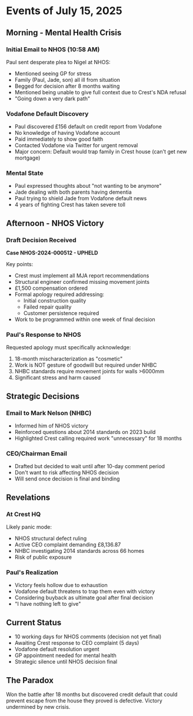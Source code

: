 # Events of July 15, 2025

## Morning - Mental Health Crisis

### Initial Email to NHOS (10:58 AM)
Paul sent desperate plea to Nigel at NHOS:
- Mentioned seeing GP for stress
- Family (Paul, Jade, son) all ill from situation
- Begged for decision after 8 months waiting
- Mentioned being unable to give full context due to Crest's NDA refusal
- "Going down a very dark path"

### Vodafone Default Discovery
- Paul discovered £156 default on credit report from Vodafone
- No knowledge of having Vodafone account
- Paid immediately to show good faith
- Contacted Vodafone via Twitter for urgent removal
- Major concern: Default would trap family in Crest house (can't get new mortgage)

### Mental State
- Paul expressed thoughts about "not wanting to be anymore"
- Jade dealing with both parents having dementia
- Paul trying to shield Jade from Vodafone default news
- 4 years of fighting Crest has taken severe toll

## Afternoon - NHOS Victory

### Draft Decision Received
**Case NHOS-2024-000512 - UPHELD**

Key points:
- Crest must implement all MJA report recommendations
- Structural engineer confirmed missing movement joints
- £1,500 compensation ordered
- Formal apology required addressing:
  - Initial construction quality
  - Failed repair quality  
  - Customer persistence required
- Work to be programmed within one week of final decision

### Paul's Response to NHOS
Requested apology must specifically acknowledge:
1. 18-month mischaracterization as "cosmetic"
2. Work is NOT gesture of goodwill but required under NHBC
3. NHBC standards require movement joints for walls >6000mm
4. Significant stress and harm caused

## Strategic Decisions

### Email to Mark Nelson (NHBC)
- Informed him of NHOS victory
- Reinforced questions about 2014 standards on 2023 build
- Highlighted Crest calling required work "unnecessary" for 18 months

### CEO/Chairman Email
- Drafted but decided to wait until after 10-day comment period
- Don't want to risk affecting NHOS decision
- Will send once decision is final and binding

## Revelations

### At Crest HQ
Likely panic mode:
- NHOS structural defect ruling
- Active CEO complaint demanding £8,136.87
- NHBC investigating 2014 standards across 66 homes
- Risk of public exposure

### Paul's Realization
- Victory feels hollow due to exhaustion
- Vodafone default threatens to trap them even with victory
- Considering buyback as ultimate goal after final decision
- "I have nothing left to give"

## Current Status
- 10 working days for NHOS comments (decision not yet final)
- Awaiting Crest response to CEO complaint (5 days)
- Vodafone default resolution urgent
- GP appointment needed for mental health
- Strategic silence until NHOS decision final

## The Paradox
Won the battle after 18 months but discovered credit default that could prevent escape from the house they proved is defective. Victory undermined by new crisis.